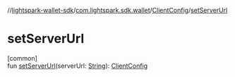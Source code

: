 //[lightspark-wallet-sdk](../../../index.md)/[com.lightspark.sdk.wallet](../index.md)/[ClientConfig](index.md)/[setServerUrl](set-server-url.md)

# setServerUrl

[common]\
fun [setServerUrl](set-server-url.md)(serverUrl: [String](https://kotlinlang.org/api/latest/jvm/stdlib/kotlin/-string/index.html)): [ClientConfig](index.md)
